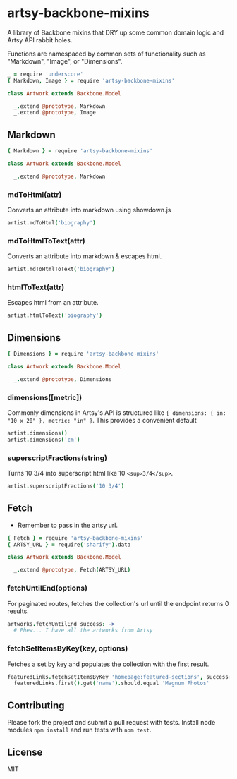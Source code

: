 # artsy-backbone-mixins

A library of Backbone mixins that DRY up some common domain logic and Artsy API rabbit holes.

Functions are namespaced by common sets of functionality such as "Markdown", "Image", or "Dimensions".

````coffeescript
_ = require 'underscore'
{ Markdown, Image } = require 'artsy-backbone-mixins'

class Artwork extends Backbone.Model

  _.extend @prototype, Markdown
  _.extend @prototype, Image
````

## Markdown

````coffeescript
{ Markdown } = require 'artsy-backbone-mixins'

class Artwork extends Backbone.Model

  _.extend @prototype, Markdown

````

### mdToHtml(attr)

Converts an attribute into markdown using showdown.js

````coffeescript
artist.mdToHtml('biography')
````

### mdToHtmlToText(attr)

Converts an attribute into markdown & escapes html.

````coffeescript
artist.mdToHtmlToText('biography')
````

### htmlToText(attr)

Escapes html from an attribute.

````coffeescript
artist.htmlToText('biography')
````

## Dimensions

````coffeescript
{ Dimensions } = require 'artsy-backbone-mixins'

class Artwork extends Backbone.Model

  _.extend @prototype, Dimensions

````

### dimensions([metric])

Commonly dimensions in Artsy's API is structured like `{ dimensions: { in: "10 x 20" }, metric: "in" }`. This provides a convenient default

````coffeescript
artist.dimensions()
artist.dimensions('cm')
````

### superscriptFractions(string)

Turns 10 3/4 into superscript html like 10 `<sup>3/4</sup>`.

````coffeescript
artist.superscriptFractions('10 3/4')
````

## Fetch

* Remember to pass in the artsy url.

````coffeescript
{ Fetch } = require 'artsy-backbone-mixins'
{ ARTSY_URL } = require('sharify').data

class Artwork extends Backbone.Model

  _.extend @prototype, Fetch(ARTSY_URL)

````

### fetchUntilEnd(options)

For paginated routes, fetches the collection's url until the endpoint returns 0 results.

````coffeescript
artworks.fetchUntilEnd success: ->
  # Phew... I have all the artworks from Artsy
````

### fetchSetItemsByKey(key, options)

Fetches a set by key and populates the collection with the first result.

````coffeescript
featuredLinks.fetchSetItemsByKey 'homepage:featured-sections', success: ->
  featuredLinks.first().get('name').should.equal 'Magnum Photos'
````

## Contributing

Please fork the project and submit a pull request with tests. Install node modules `npm install` and run tests with `npm test`.

## License

MIT
